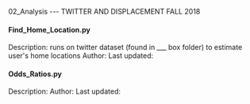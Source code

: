 02_Analysis --- TWITTER AND DISPLACEMENT FALL 2018

#### Find_Home_Location.py 

Description: runs on twitter dataset (found in ___ box folder) to estimate user's home locations
Author:
Last updated: 

#### Odds_Ratios.py 

Description: 
Author:
Last updated: